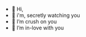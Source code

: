 - 👋 Hi, 
- 👀 i'm, secretly watching you
- 🌱 I’m  crush on you 
- 💞️ I’m in-love with you 

<!---
Markamparado/Markamparado is a ✨ special ✨ repository because its `README.md` (this file) appears on your GitHub profile.
You can click the Preview link to take a look at your changes.
--->
